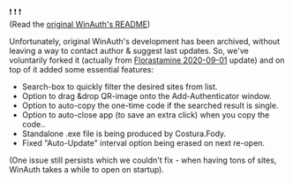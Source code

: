 ❗ ❗ ❗  
(Read the <a href="https://github.com/winauth/winauth">original WinAuth's README</a>)

Unfortunately, original WinAuth's development has been archived, without leaving a way to contact author & suggest last updates. So, we've voluntarily forked it (actually from <a href="https://github.com/Florastamine/winauth">Florastamine 2020-09-01</a> update) and on top of it added some essential features:

- Search-box to quickly filter the desired sites from list.
- Option to drag &drop QR-image onto the Add-Authenticator window.
- Option to auto-copy the one-time code if the searched result is single.
- Option to auto-close app (to save an extra click) when you copy the code..
- Standalone .exe file is being produced by Costura.Fody.
- Fixed "Auto-Update" interval option being erased on next re-open.

(One issue still persists which we couldn't fix - when having tons of sites, WinAuth takes a while to open on startup).
